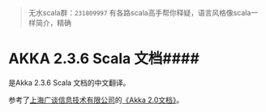 > 无水scala群：`231809997`
> 有各路scala高手帮你释疑，语言风格像scala一样简介，精确



# AKKA 2.3.6 Scala 文档####

是Akka 2.3.6 Scala 文档的中文翻译。

参考了[上海广谈信息技术有限公司](http://www.gtan.com/)的[《Akka 2.0文档》](http://www.gtan.com/welfare04.html)。
